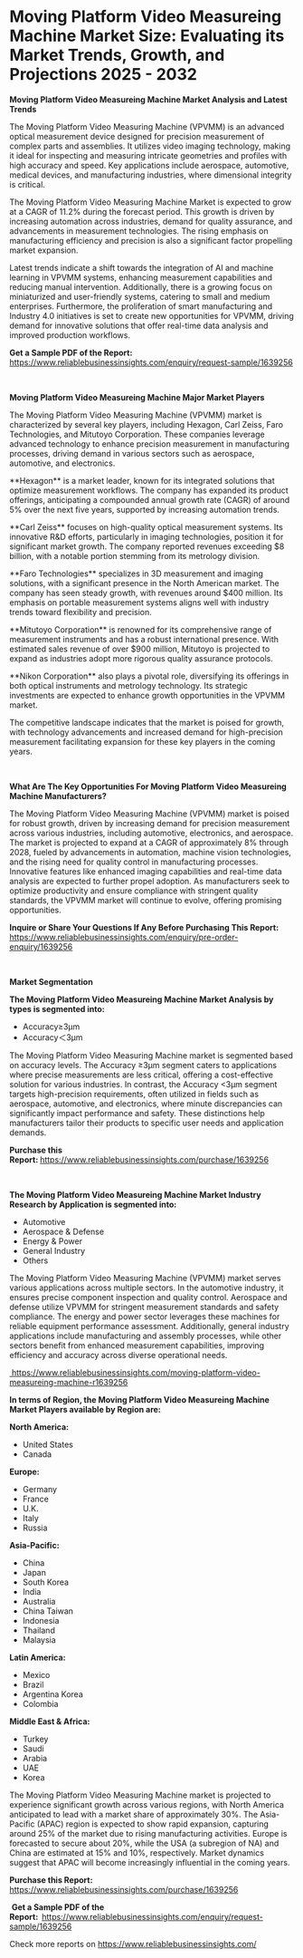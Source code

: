 <p><h1>Moving Platform Video Measureing Machine Market Size: Evaluating its Market Trends, Growth, and Projections 2025 - 2032</h1></p><p><strong>Moving Platform Video Measureing Machine Market Analysis and Latest Trends</strong></p>
<p><p>The Moving Platform Video Measuring Machine (VPVMM) is an advanced optical measurement device designed for precision measurement of complex parts and assemblies. It utilizes video imaging technology, making it ideal for inspecting and measuring intricate geometries and profiles with high accuracy and speed. Key applications include aerospace, automotive, medical devices, and manufacturing industries, where dimensional integrity is critical.</p><p>The Moving Platform Video Measuring Machine Market is expected to grow at a CAGR of 11.2% during the forecast period. This growth is driven by increasing automation across industries, demand for quality assurance, and advancements in measurement technologies. The rising emphasis on manufacturing efficiency and precision is also a significant factor propelling market expansion.</p><p>Latest trends indicate a shift towards the integration of AI and machine learning in VPVMM systems, enhancing measurement capabilities and reducing manual intervention. Additionally, there is a growing focus on miniaturized and user-friendly systems, catering to small and medium enterprises. Furthermore, the proliferation of smart manufacturing and Industry 4.0 initiatives is set to create new opportunities for VPVMM, driving demand for innovative solutions that offer real-time data analysis and improved production workflows.</p></p>
<p><strong>Get a Sample PDF of the Report:&nbsp;</strong> <a href="https://www.reliablebusinessinsights.com/enquiry/request-sample/1639256?utm_campaign=2518&utm_medium=2&utm_source=Github&utm_content=ia&utm_term=27022025&utm_id=moving-platform-video-measureing-machine">https://www.reliablebusinessinsights.com/enquiry/request-sample/1639256</a></p>
<p>&nbsp;</p>
<p><strong>Moving Platform Video Measureing Machine Major Market Players</strong></p>
<p><p>The Moving Platform Video Measuring Machine (VPVMM) market is characterized by several key players, including Hexagon, Carl Zeiss, Faro Technologies, and Mitutoyo Corporation. These companies leverage advanced technology to enhance precision measurement in manufacturing processes, driving demand in various sectors such as aerospace, automotive, and electronics.</p><p>**Hexagon** is a market leader, known for its integrated solutions that optimize measurement workflows. The company has expanded its product offerings, anticipating a compounded annual growth rate (CAGR) of around 5% over the next five years, supported by increasing automation trends.</p><p>**Carl Zeiss** focuses on high-quality optical measurement systems. Its innovative R&D efforts, particularly in imaging technologies, position it for significant market growth. The company reported revenues exceeding $8 billion, with a notable portion stemming from its metrology division.</p><p>**Faro Technologies** specializes in 3D measurement and imaging solutions, with a significant presence in the North American market. The company has seen steady growth, with revenues around $400 million. Its emphasis on portable measurement systems aligns well with industry trends toward flexibility and precision.</p><p>**Mitutoyo Corporation** is renowned for its comprehensive range of measurement instruments and has a robust international presence. With estimated sales revenue of over $900 million, Mitutoyo is projected to expand as industries adopt more rigorous quality assurance protocols.</p><p>**Nikon Corporation** also plays a pivotal role, diversifying its offerings in both optical instruments and metrology technology. Its strategic investments are expected to enhance growth opportunities in the VPVMM market.</p><p>The competitive landscape indicates that the market is poised for growth, with technology advancements and increased demand for high-precision measurement facilitating expansion for these key players in the coming years.</p></p>
<p>&nbsp;</p>
<p><strong>What Are The Key Opportunities For Moving Platform Video Measureing Machine Manufacturers?</strong></p>
<p><p>The Moving Platform Video Measuring Machine (VPVMM) market is poised for robust growth, driven by increasing demand for precision measurement across various industries, including automotive, electronics, and aerospace. The market is projected to expand at a CAGR of approximately 8% through 2028, fueled by advancements in automation, machine vision technologies, and the rising need for quality control in manufacturing processes. Innovative features like enhanced imaging capabilities and real-time data analysis are expected to further propel adoption. As manufacturers seek to optimize productivity and ensure compliance with stringent quality standards, the VPVMM market will continue to evolve, offering promising opportunities.</p></p>
<p><strong>Inquire or Share Your Questions If Any Before Purchasing This Report:</strong> <a href="https://www.reliablebusinessinsights.com/enquiry/pre-order-enquiry/1639256?utm_campaign=2518&utm_medium=2&utm_source=Github&utm_content=ia&utm_term=27022025&utm_id=moving-platform-video-measureing-machine">https://www.reliablebusinessinsights.com/enquiry/pre-order-enquiry/1639256</a></p>
<p>&nbsp;</p>
<p><strong>Market Segmentation</strong></p>
<p><strong>The Moving Platform Video Measureing Machine Market Analysis by types is segmented into:</strong></p>
<p><ul><li>Accuracy≥3μm</li><li>Accuracy＜3μm</li></ul></p>
<p><p>The Moving Platform Video Measuring Machine market is segmented based on accuracy levels. The Accuracy ≥3μm segment caters to applications where precise measurements are less critical, offering a cost-effective solution for various industries. In contrast, the Accuracy <3μm segment targets high-precision requirements, often utilized in fields such as aerospace, automotive, and electronics, where minute discrepancies can significantly impact performance and safety. These distinctions help manufacturers tailor their products to specific user needs and application demands.</p></p>
<p><strong>Purchase this Report:&nbsp;</strong><a href="https://www.reliablebusinessinsights.com/purchase/1639256?utm_campaign=2518&utm_medium=2&utm_source=Github&utm_content=ia&utm_term=27022025&utm_id=moving-platform-video-measureing-machine">https://www.reliablebusinessinsights.com/purchase/1639256</a></p>
<p>&nbsp;</p>
<p><strong>The Moving Platform Video Measureing Machine Market Industry Research by Application is segmented into:</strong></p>
<p><ul><li>Automotive</li><li>Aerospace & Defense</li><li>Energy & Power</li><li>General Industry</li><li>Others</li></ul></p>
<p><p>The Moving Platform Video Measuring Machine (VPVMM) market serves various applications across multiple sectors. In the automotive industry, it ensures precise component inspection and quality control. Aerospace and defense utilize VPVMM for stringent measurement standards and safety compliance. The energy and power sector leverages these machines for reliable equipment performance assessment. Additionally, general industry applications include manufacturing and assembly processes, while other sectors benefit from enhanced measurement capabilities, improving efficiency and accuracy across diverse operational needs.</p></p>
<p><a href="https://www.reliablebusinessinsights.com/moving-platform-video-measureing-machine-r1639256?utm_campaign=2518&utm_medium=2&utm_source=Github&utm_content=ia&utm_term=27022025&utm_id=moving-platform-video-measureing-machine">&nbsp;https://www.reliablebusinessinsights.com/moving-platform-video-measureing-machine-r1639256</a></p>
<p><strong>In terms of Region, the Moving Platform Video Measureing Machine Market Players available by Region are:</strong></p>
<p>
    <p> <strong> North America: </strong>
        <ul>
            <li>United States</li>
            <li>Canada</li>
        </ul>
        </p> 
    <p> <strong> Europe: </strong>
        <ul>
            <li>Germany</li>
            <li>France</li>
            <li>U.K.</li>
            <li>Italy</li>
            <li>Russia</li>
        </ul>
        </p> 
    <p> <strong> Asia-Pacific: </strong>
        <ul>
            <li>China</li>
            <li>Japan</li>
            <li>South Korea</li>
            <li>India</li>
            <li>Australia</li>
            <li>China Taiwan</li>
            <li>Indonesia</li>
            <li>Thailand</li>
            <li>Malaysia</li>
        </ul>
        </p> 
    <p> <strong> Latin America: </strong>
        <ul>
            <li>Mexico</li>
            <li>Brazil</li>
            <li>Argentina Korea</li>
            <li>Colombia</li>
        </ul>
        </p> 
    <p> <strong> Middle East & Africa: </strong>
        <ul>
            <li>Turkey</li>
            <li>Saudi</li>
            <li>Arabia</li>
            <li>UAE</li>
            <li>Korea</li>
        </ul>
    </p>
    </p>
<p><p>The Moving Platform Video Measuring Machine market is projected to experience significant growth across various regions, with North America anticipated to lead with a market share of approximately 30%. The Asia-Pacific (APAC) region is expected to show rapid expansion, capturing around 25% of the market due to rising manufacturing activities. Europe is forecasted to secure about 20%, while the USA (a subregion of NA) and China are estimated at 15% and 10%, respectively. Market dynamics suggest that APAC will become increasingly influential in the coming years.</p></p>
<p><strong>Purchase this Report: </strong><a href="https://www.reliablebusinessinsights.com/purchase/1639256?utm_campaign=2518&utm_medium=2&utm_source=Github&utm_content=ia&utm_term=27022025&utm_id=moving-platform-video-measureing-machine">https://www.reliablebusinessinsights.com/purchase/1639256</a></p>
<p>&nbsp;<strong>Get a Sample PDF of the Report:&nbsp;&nbsp;</strong><a href="https://www.reliablebusinessinsights.com/enquiry/request-sample/1639256?utm_campaign=2518&utm_medium=2&utm_source=Github&utm_content=ia&utm_term=27022025&utm_id=moving-platform-video-measureing-machine">https://www.reliablebusinessinsights.com/enquiry/request-sample/1639256</a></p>
<p><strong></strong></p>
<p>Check more reports on <a href="https://www.reliablebusinessinsights.com/?utm_campaign=2518&utm_medium=2&utm_source=Github&utm_content=ia&utm_term=27022025&utm_id=moving-platform-video-measureing-machine">https://www.reliablebusinessinsights.com/</a></p>